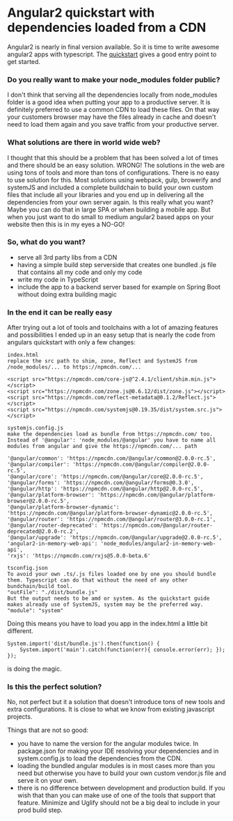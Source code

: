 # Angular2 quickstart with dependencies loaded from a CDN

Angular2 is nearly in final version available. So it is time to write awesome angular2 apps with typescript. The <a href="https://angular.io/docs/ts/latest/quickstart.html">quickstart</a> gives a good entry point to get started.

### Do you really want to make your node_modules folder public?

I don't think that serving all the dependencies locally from node_modules folder is a good idea when putting your app to a productive server. It is definitely preferred to use a common CDN to load these files. On that way your customers browser may have the files already in cache and doesn't need to load them again and you save traffic from your productive server.

### What solutions are there in world wide web?

I thought that this should be a problem that has been solved a lot of times and there should be an easy solution. WRONG! The solutions in the web are using tons of tools and more than tons of configurations. There is no easy to use solution for this. Most solutions using webpack, gulp, browerify and systemJS and included a complete buildchain to build your own custom files that include all your libraries and you end up in delivering all the dependencies from your own server again. Is this really what you want? Maybe you can do that in large SPA or when building a mobile app. But when you just want to do small to medium angular2 based apps on your website then this is in my eyes a NO-GO!

### So, what do you want?

* serve all 3rd party libs from a CDN
* having a simple build step serverside that creates one bundled .js file that contains all my code and only my code
* write my code in TypeScript
* include the app to a backend server based for example on Spring Boot without doing extra building magic

### In the end it can be really easy

After trying out a lot of tools and toolchains with a lot of amazing features and possibilities I ended up in an easy setup that is nearly the code from angulars quickstart with only a few changes:

```
index.html
replace the src path to shim, zone, Reflect and SystemJS from /node_modules/... to https://npmcdn.com/...

<script src="https://npmcdn.com/core-js@^2.4.1/client/shim.min.js"></script>
<script src="https://npmcdn.com/zone.js@0.6.12/dist/zone.js"></script>
<script src="https://npmcdn.com/reflect-metadata@0.1.2/Reflect.js"></script>
<script src="https://npmcdn.com/systemjs@0.19.35/dist/system.src.js"></script>
```

```
systemjs.config.js
make the dependencies load as bundle from https://npmcdn.com/ too.
Instead of '@angular': 'node_modules/@angular' you have to name all modules from angular and give the https://npmcdn.com/... path

'@angular/common': 'https://npmcdn.com/@angular/common@2.0.0-rc.5',
'@angular/compiler': 'https://npmcdn.com/@angular/compiler@2.0.0-rc.5',
'@angular/core': 'https://npmcdn.com/@angular/core@2.0.0-rc.5',
'@angular/forms': 'https://npmcdn.com/@angular/forms@0.3.0',
'@angular/http': 'https://npmcdn.com/@angular/http@2.0.0-rc.5',
'@angular/platform-browser': 'https://npmcdn.com/@angular/platform-browser@2.0.0-rc.5',
'@angular/platform-browser-dynamic': 'https://npmcdn.com/@angular/platform-browser-dynamic@2.0.0-rc.5',
'@angular/router': 'https://npmcdn.com/@angular/router@3.0.0-rc.1',
'@angular/router-deprecated': 'https://npmcdn.com/@angular/router-deprecated@2.0.0-rc.2',
'@angular/upgrade': 'https://npmcdn.com/@angular/upgrade@2.0.0-rc.5',
'angular2-in-memory-web-api': 'node_modules/angular2-in-memory-web-api',
'rxjs': 'https://npmcdn.com/rxjs@5.0.0-beta.6'
```

```
tsconfig.json
To avoid your own .ts/.js files loaded one by one you should bundle them. Typescript can do that without the need of any other bundchain/build tool.
"outFile": "./dist/bundle.js"
But the output needs to be amd or system. As the quickstart guide makes already use of SystemJS, system may be the preferred way.
"module": "system"
```

Doing this means you have to load you app in the index.html a little bit different.
```
System.import('dist/bundle.js').then(function() {
    System.import('main').catch(function(err){ console.error(err); });
});
```
is doing the magic.

### Is this the perfect solution?

No, not perfect but it a solution that doesn't introduce tons of new tools and extra configurations. It is close to what we know from existing javascript projects.

Things that are not so good:
* you have to name the version for the angular modules twice. In package.json for making your IDE resolving your dependencies and in system.config.js to load the dependencies from the CDN.
* loading the bundled angular modules is in most cases more than you need but otherwise you have to build your own custom vendor.js file and serve it on your own.
* there is no difference between development and production build. If you wish that than you can make use of one of the tools that support that feature. Minimize and Uglify should not be a big deal to include in your prod build step.
